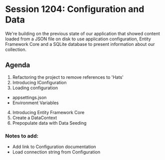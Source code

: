 # Session 1204: Configuration and Data

We're building on the previous state of our application that showed content loaded from a JSON file on disk to use application configuration, Entity Framework Core and a SQLite database to present information about our collection.   

## Agenda

1. Refactoring the project to remove references to 'Hats'
2. Introducing IConfiguration
3. Loading configuration
  - appsettings.json
  - Environment Variables
4. Introducing Entity Framework Core
5. Create a DataContext
6. Prepopulate data with Data Seeding

### Notes to add:

- Add link to Configuration documentation
- Load connection string from Configuration